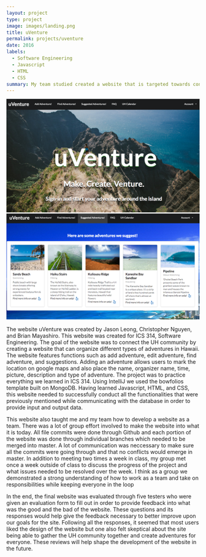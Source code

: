 ```yaml
---
layout: project
type: project
image: images/landing.png
title: uVenture
permalink: projects/uventure
date: 2016
labels:
  - Software Engineering
  - Javascript
  - HTML
  - CSS
summary: My team studied created a website that is targeted towards connecting the UH community through organizing adventures around the island of Hawaii.
---
```


<img class="ui top aligned medium image" src="../images/landing.png">
<img class="ui top aligned medium image" src="../images/suggestion.png">

<p> The website uVenture was created by Jason Leong, Christopher Nguyen, and Brian Mayashiro. This website was created for ICS 314, Software 
Engineering. The goal of the website was to connect the UH community by creating a website that can organize different types of 
adventures in Hawaii. The website features functions such as add adventure, edit adventure, find adventure, and suggestions. Adding an
adventure allows users to mark the location on google maps and also place the name, organizer name, time, picture, description and type
of adventure. The project was to practice everything we learned in ICS 314. Using IntelliJ we used the bowfolios template built on
MongoDB. Having learned Javascript, HTML, and CSS, this website needed to successfully conduct all the functionalities that were
previously mentioned while communicating with the database in order to provide input and output data. </p>
<p> This website also taught me and my team how to develop a website as a team. There was a lot of group effort involved to make the 
website into what it is today. All file commits were done through Github and each portion of the website was done through individual
branches which needed to be merged into master. A lot of communication was neccessary to make sure all the commits were going through
and that no conflicts would emerge in master. In addition to meeting two times a week in class, my group met once a week outside of 
class to discuss the progress of the project and what issues needed to be resolved over the week. I think as a group we demonstrated
a strong understanding of how to work as a team and take on responsibilities while keeping everyone in the loop </p>
<p> In the end, the final website was evaluated through five testers who were given an evaluation form to fill out in order to provide
feedback into what was the good and the bad of the website. These questions and its responses would help give the feedback necessary to better 
improve upon our goals for the site. Following all the responses, it seemed that most users liked the design of the website but one also felt 
skeptical about the site being able to gather the UH community together and create adventures for everyone. These reviews will help
shape the development of the website in the future. </p>
